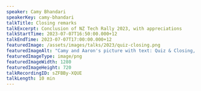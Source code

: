 ```yaml
---
speaker: Camy Bhandari
speakerKey: camy-bhandari
talkTitle: Closing remarks
talkExcerpt: Conclusion of NZ Tech Rally 2023, with appreciations
talkStartTime: 2023-07-07T16:50:00.000+12
talkEndTime: 2023-07-07T17:00:00.000+12
featuredImage: /assets/images/talks/2023/quiz-closing.png
featuredImageAlt: "Camy and Aaron's picture with text: Quiz & Closing, NZ Tech Rally"
featuredImageType: image/png
featuredImageWidth: 1280
featuredImageHeight: 720
talkRecordingID: sZFBBy-XQUE
talkLength: 10 min
---
```

